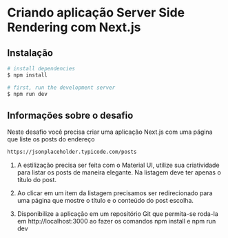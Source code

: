 # Criando aplicação Server Side Rendering com Next.js

## Instalação

```bash
# install dependencies
$ npm install

# first, run the development server
$ npm run dev
```

## Informações sobre o desafio

Neste desafio você precisa criar uma aplicação Next.js com uma página que liste os posts do endereço

```bash
https://jsonplaceholder.typicode.com/posts
```

1. A estilização precisa ser feita com o Material UI, utilize sua criatividade para listar os posts de maneira elegante. Na listagem deve ter apenas o título do post.

2. Ao clicar em um item da listagem precisamos ser redirecionado para uma página que mostre o título e o conteúdo do post escolha.

3. Disponibilize a aplicação em um repositório Git que permita-se roda-la em http://localhost:3000 ao fazer os comandos npm install e npm run dev
